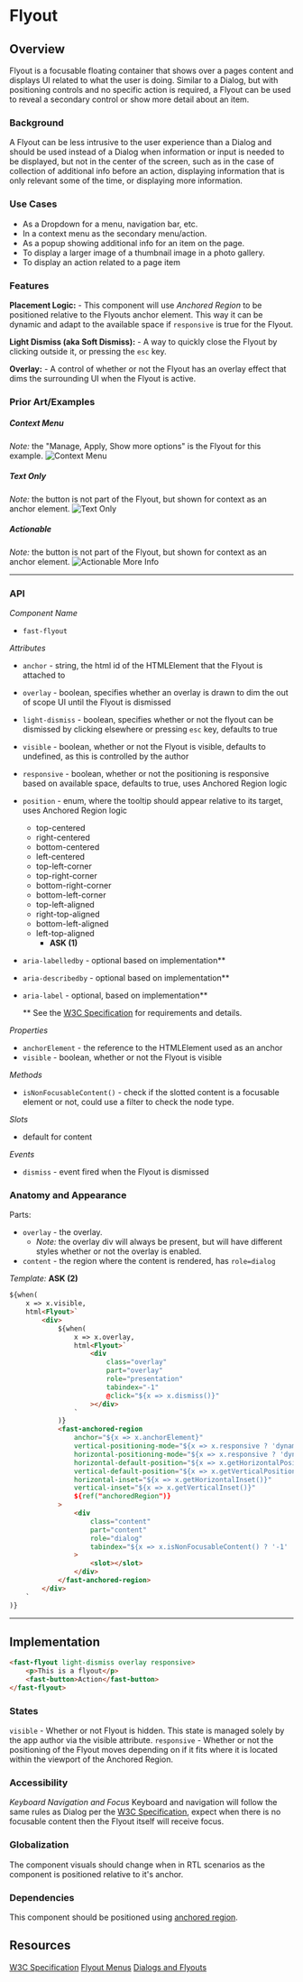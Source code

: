 # Flyout

## Overview
Flyout is a focusable floating container that shows over a pages content and displays UI related to what the user is doing. Similar to a Dialog, but with positioning controls and no specific action is required, a Flyout can be used to reveal a secondary control or show more detail about an item.

### Background
A Flyout can be less intrusive to the user experience than a Dialog and should be used instead of a Dialog when information or input is needed to be displayed, but not in the center of the screen, such as in the case of collection of additional info before an action, displaying information that is only relevant some of the time, or displaying more information.

### Use Cases
- As a Dropdown for a menu, navigation bar, etc.
- In a context menu as the secondary menu/action.
- As a popup showing additional info for an item on the page.
- To display a larger image of a thumbnail image in a photo gallery.
- To display an action related to a page item

### Features
**Placement Logic:** - This component will use *Anchored Region* to be positioned relative to the Flyouts anchor element. This way it can be dynamic and adapt to the available space if `responsive` is true for the Flyout.

**Light Dismiss (aka Soft Dismiss):** - A way to quickly close the Flyout by clicking outside it, or pressing the `esc` key.

**Overlay:** - A control of whether or not the Flyout has an overlay effect that dims the surrounding UI when the Flyout is active.

### Prior Art/Examples
##### Context Menu
*Note:* the "Manage, Apply, Show more options" is the Flyout for this example.
![Context Menu](https://docs.microsoft.com/en-us/windows/uwp/design/controls-and-patterns/images/flyout-nested.png)

##### Text Only
*Note:* the button is not part of the Flyout, but shown for context as an anchor element.
![Text Only](https://docs.microsoft.com/en-us/windows/uwp/design/controls-and-patterns/images/flyout-wrapping-text.png)

##### Actionable
*Note:* the button is not part of the Flyout, but shown for context as an anchor element.
![Actionable More Info](https://docs.microsoft.com/en-us/windows/uwp/design/controls-and-patterns/images/flyout-example2.png)

---

### API
*Component Name*
- `fast-flyout`

*Attributes*
- `anchor` - string, the html id of the HTMLElement that the Flyout is attached to
- `overlay` - boolean, specifies whether an overlay is drawn to dim the out of scope UI until the Flyout is dismissed
- `light-dismiss` - boolean, specifies whether or not the flyout can be dismissed by clicking elsewhere or pressing `esc` key, defaults to true
- `visible` - boolean, whether or not the Flyout is visible, defaults to undefined, as this is controlled by the author
- `responsive` - boolean, whether or not the positioning is responsive based on available space, defaults to true, uses Anchored Region logic
- `position` - enum, where the tooltip should appear relative to its target, uses Anchored Region logic
    - top-centered
    - right-centered
    - bottom-centered
    - left-centered
    - top-left-corner
    - top-right-corner
    - bottom-right-corner
    - bottom-left-corner
    - top-left-aligned
    - right-top-aligned
    - bottom-left-aligned
    - left-top-aligned
        - **ASK (1)**
- `aria-labelledby` - optional based on implementation**
- `aria-describedby` - optional based on implementation**
- `aria-label` - optional, based on implementation**

    ** See the [W3C Specification](https://w3c.github.io/aria-practices/#dialog_roles_states_props) for requirements and details.

*Properties*
- `anchorElement` - the reference to the HTMLElement used as an anchor
- `visible` - boolean, whether or not the Flyout is visible

*Methods*
- `isNonFocusableContent()` - check if the slotted content is a focusable element or not, could use a filter to check the node type.

*Slots*
- default for content

*Events*
- `dismiss` - event fired when the Flyout is dismissed

### Anatomy and Appearance
Parts:
- `overlay` - the overlay.
    - *Note:* the overlay div will always be present, but will have different styles whether or not the overlay is enabled.
- `content` - the region where the content is rendered, has `role=dialog`


*Template:*
**ASK (2)**
```html
${when(
    x => x.visible,
    html<Flyout>`
        <div>
            ${when(
                x => x.overlay,
                html<Flyout>`
                    <div
                        class="overlay"
                        part="overlay"
                        role="presentation"
                        tabindex="-1"
                        @click="${x => x.dismiss()}"
                    ></div>
                `
            )}
            <fast-anchored-region
                anchor="${x => x.anchorElement}"
                vertical-positioning-mode="${x => x.responsive ? 'dynamic' : 'uncontrolled'}"
                horizontal-positioning-mode="${x => x.responsive ? 'dynamic' : 'uncontrolled'}"
                horizontal-default-position="${x => x.getHorizontalPosition()}"
                vertical-default-position="${x => x.getVerticalPosition()}"
                horizontal-inset="${x => x.getHorizontalInset()}"
                vertical-inset="${x => x.getVerticalInset()}"
                ${ref("anchoredRegion")}
            >
                <div
                    class="content"
                    part="content"
                    role="dialog"
                    tabindex="${x => x.isNonFocusableContent() ? '-1' : '0'}"
                >
                    <slot></slot>
                </div>
            </fast-anchored-region>
        </div>
    `
)}
```

---

## Implementation
```html
<fast-flyout light-dismiss overlay responsive>
    <p>This is a flyout</p>
    <fast-button>Action</fast-button>
</fast-flyout>
```

### States
`visible` - Whether or not Flyout is hidden. This state is managed solely by the app author via the visible attribute.
`responsive` - Whether or not the positioning of the Flyout moves depending on if it fits where it is located within the viewport of the Anchored Region.

### Accessibility
*Keyboard Navigation and Focus*
Keyboard and navigation will follow the same rules as Dialog per the [W3C Specification](https://w3c.github.io/aria-practices/#dialog_modal), expect when there is no focusable content then the Flyout itself will receive focus.

### Globalization
The component visuals should change when in RTL scenarios as the component is positioned relative to it's anchor.

### Dependencies
This component should be positioned using [anchored region](../packages/web-components/fast-foundation/src/anchored-region/anchored-region.spec.md).

## Resources
[W3C Specification](https://w3c.github.io/aria-practices/#dialog_modal)
[Flyout Menus](https://www.w3.org/WAI/tutorials/menus/flyout/#flyoutnavmousefixed)
[Dialogs and Flyouts](https://docs.microsoft.com/en-us/windows/uwp/design/controls-and-patterns/dialogs-and-flyouts/#:~:text=A%20flyout%20is%20a%20lightweight%20contextual%20popup%20that,control%20or%20show%20more%20detail%20about%20an%20item.)
